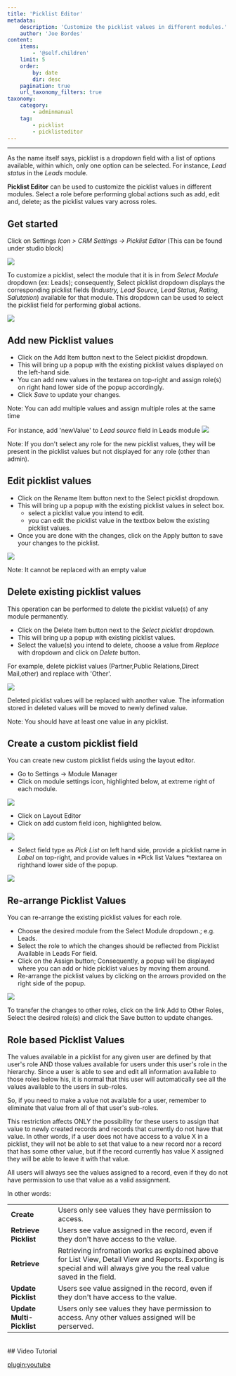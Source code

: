 ```yaml
---
title: 'Picklist Editor'
metadata:
    description: 'Customize the picklist values in different modules.'
    author: 'Joe Bordes'
content:
    items:
        - '@self.children'
    limit: 5
    order:
        by: date
        dir: desc
    pagination: true
    url_taxonomy_filters: true
taxonomy:
    category:
        - adminmanual
    tag:
        - picklist
        - picklisteditor
---
```

---
As the name itself says, picklist is a dropdown field with a list of options available, within which, only one option can be selected. For instance, *Lead status* in the *Leads* module.

**Picklist Editor** can be used to customize the picklist values in different modules. Select a role before performing global actions such as add, edit and, delete; as the picklist values vary across roles.

## Get started
Click on Settings *Icon > CRM Settings → Picklist Editor* (This can be found under studio block)

![](locatepicklisteditor.png?width=70%)

To customize a picklist, select the module that it is in from *Select Module* dropdown (ex: Leads); consequently, Select picklist dropdown displays the corresponding picklist fields (I*ndustry, Lead Source, Lead Status, Rating, Salutation*) available for that module. This dropdown can be used to select the picklist field for performing global actions.

![](globaloperationspicklist.png?width=70%)

## Add new Picklist values
-   Click on the Add Item button next to the Select picklist dropdown.
-   This will bring up a popup with the existing picklist values displayed on the left-hand side.
-   You can add new values in the textarea on top-right and assign role(s) on right hand lower side of the popup accordingly.
-   Click *Save* to update your changes.

<div class="notices blue">
Note: You can add multiple values and assign multiple roles at the same time
</div>

For instance, add 'newValue' to *Lead source* field in Leads module
![](picklisteditoradd.png?width=70%)

<div class="notices blue">
Note: If you don't select any role for the new picklist values, they will be present in the picklist values but not displayed for any role (other than admin).
</div>

## Edit picklist values
-   Click on the Rename Item button next to the Select picklist dropdown.
-   This will bring up a popup with the existing picklist values in select box.
    -  select a picklist value you intend to edit.
    -  you can edit the picklist value in the textbox below the existing picklist values.
-   Once you are done with the changes, click on the Apply button to save your changes to the picklist.

![](picklistadd.png?width=70%)

<div class="notices blue">
Note: It cannot be replaced with an empty value
</div>

## Delete existing picklist values
This operation can be performed to delete the picklist value(s) of any module permanently.

-   Click on the Delete Item button next to the *Select picklist* dropdown.
-   This will bring up a popup with existing picklist values.
-   Select the value(s) you intend to delete, choose a value from *Replace* with dropdown and click on *Delete* button.

For example, delete picklist values (Partner,Public Relations,Direct Mail,other) and replace with 'Other'.

![](picklistdelete.png?width=50%)

Deleted picklist values will be replaced with another value. The information stored in deleted values will be moved to newly defined value.

<div class="notices blue">
Note: You should have at least one value in any picklist.
</div>

## Create a custom picklist field
You can create new custom picklist fields using the layout editor.

-   Go to Settings → Module Manager
-   Click on module settings icon, highlighted below, at extreme right of each module.

![](contactssettings.png?width=80%)

-   Click on Layout Editor
-   Click on add custom field icon, highlighted below.

![](createcontactfield.png?width=80%)


-   Select field type as *Pick List* on left hand side, provide a picklist name in *Label* on top-right, and provide values in *Pick list Values *textarea on righthand lower side of the popup.

![](newpicklist.png?width=70%)

## Re-arrange Picklist Values
You can re-arrange the existing picklist values for each role.

-   Choose the desired module from the Select Module dropdown.; e.g. Leads.
-   Select the role to which the changes should be reflected from Picklist Available in Leads For field.
-   Click on the Assign button; Consequently, a popup will be displayed where you can add or hide picklist values by moving them around.
-   Re-arrange the picklist values by clicking on the arrows provided on the right side of the popup.

![](re-arrangepicklistvalues.png?width=70%)

To transfer the changes to other roles, click on the link Add to Other Roles, Select the desired role(s) and click the Save button to update changes.

## Role based Picklist Values

The values available in a picklist for any given user are defined by that user's role AND those values available for users under this user's role in the hierarchy. Since a user is able to see and edit all information available to those roles below his, it is normal that this user will automatically see all the values available to the users in sub-roles.

So, if you need to make a value not available for a user, remember to eliminate that value from all of that user's sub-roles.

This restriction affects ONLY the possibility for these users to assign that value to newly created records and records that currently do not have that value. In other words, if a user does not have access to a value X in a picklist, they will not be able to set that value to a new record nor a record that has some other value, but if the record currently has value X assigned they will be able to leave it with that value.

All users will always see the values assigned to a record, even if they do not have permission to use that value as a valid assignment.

In other words:

<table class="table table-striped">
<tbody>
<tr>
<td><strong>Create</strong></td>
<td>Users only see values they have permission to access.</td>
</tr>
<tr>
<td><strong>Retrieve Picklist</strong></td>
<td>Users see value assigned in the record, even if they don't have access to the value.</td>
</tr>
<tr>
<td><strong>Retrieve</strong></td>
<td>Retrieving infromation works as explained above for List View, Detail View and Reports. Exporting is special and will always give you the real value saved in the field.</td>
</tr>
<tr>
<td><strong>Update Picklist</strong></td>
<td>Users see value assigned in the record, even if they don't have access to the value.</td>
</tr>
<tr>
<td><strong>Update Multi-Picklist</strong></td>
<td>Users only see values they have permission to access. Any other values assigned will be perserved.</td>
</tr>
</tbody>
</table>

<br>
## Video Tutorial

[plugin:youtube](https://youtu.be/p3VXYMP-wjY)
